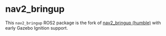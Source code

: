 # nav2_bringup

This `nav2_bringup` ROS2 package is the fork of [nav2_bringup (humble)](https://github.com/ros-planning/navigation2/tree/humble/nav2_bringup) with early Gazebo Ignition support.
